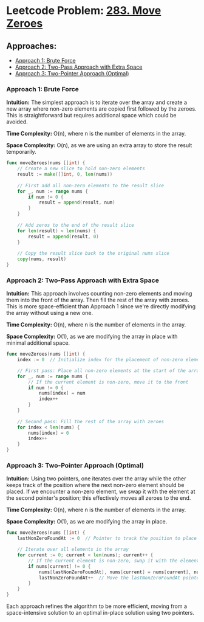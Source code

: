 # Leetcode Problem: [283. Move Zeroes](https://leetcode.com/problems/move-zeroes/)

## Approaches:
- [Approach 1: Brute Force](#approach-1-brute-force)
- [Approach 2: Two-Pass Approach with Extra Space](#approach-2-two-pass-approach-with-extra-space)
- [Approach 3: Two-Pointer Approach (Optimal)](#approach-3-two-pointer-approach-optimal)

### Approach 1: Brute Force

**Intuition:**
The simplest approach is to iterate over the array and create a new array where non-zero elements are copied first followed by the zeroes. This is straightforward but requires additional space which could be avoided.

**Time Complexity:** O(n), where n is the number of elements in the array.

**Space Complexity:** O(n), as we are using an extra array to store the result temporarily.

```go
func moveZeroes(nums []int) {
    // Create a new slice to hold non-zero elements
	result := make([]int, 0, len(nums))
	
    // First add all non-zero elements to the result slice
	for _, num := range nums {
		if num != 0 {
			result = append(result, num)
		}
	}
    
    // Add zeros to the end of the result slice
	for len(result) < len(nums) {
		result = append(result, 0)
	}
    
    // Copy the result slice back to the original nums slice
	copy(nums, result)
}
```

### Approach 2: Two-Pass Approach with Extra Space

**Intuition:**
This approach involves counting non-zero elements and moving them into the front of the array. Then fill the rest of the array with zeroes. This is more space-efficient than Approach 1 since we're directly modifying the array without using a new one.

**Time Complexity:** O(n), where n is the number of elements in the array.

**Space Complexity:** O(1), as we are modifying the array in place with minimal additional space.

```go
func moveZeroes(nums []int) {
    index := 0  // Initialize index for the placement of non-zero elements

	// First pass: Place all non-zero elements at the start of the array
    for _, num := range nums {
        // If the current element is non-zero, move it to the front
        if num != 0 {
            nums[index] = num
            index++
        }
    }
    
    // Second pass: Fill the rest of the array with zeroes
    for index < len(nums) {
        nums[index] = 0
        index++
    }
}
```

### Approach 3: Two-Pointer Approach (Optimal)

**Intuition:**
Using two pointers, one iterates over the array while the other keeps track of the position where the next non-zero element should be placed. If we encounter a non-zero element, we swap it with the element at the second pointer's position; this effectively moves all zeroes to the end.

**Time Complexity:** O(n), where n is the number of elements in the array.

**Space Complexity:** O(1), as we are modifying the array in place.

```go
func moveZeroes(nums []int) {
    lastNonZeroFoundAt := 0  // Pointer to track the position to place the next non-zero element

    // Iterate over all elements in the array
    for current := 0; current < len(nums); current++ {
        // If the current element is non-zero, swap it with the element at lastNonZeroFoundAt
        if nums[current] != 0 {
            nums[lastNonZeroFoundAt], nums[current] = nums[current], nums[lastNonZeroFoundAt]
            lastNonZeroFoundAt++  // Move the lastNonZeroFoundAt pointer to the next position
        }
    }
}
```

Each approach refines the algorithm to be more efficient, moving from a space-intensive solution to an optimal in-place solution using two pointers.

